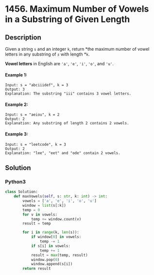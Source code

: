 # 1456. Maximum Number of Vowels in a Substring of Given Length

## Description
Given a string `s` and an integer `k`, return *the maximum number of vowel letters in any substring of *`s`* with length *`k`.

**Vowel letters** in English are `'a'`, `'e'`, `'i'`, `'o'`, and `'u'`.

#### Example 1:
```
Input: s = "abciiidef", k = 3
Output: 3
Explanation: The substring "iii" contains 3 vowel letters.
```

#### Example 2:
```
Input: s = "aeiou", k = 2
Output: 2
Explanation: Any substring of length 2 contains 2 vowels.
```

#### Example 3:
```
Input: s = "leetcode", k = 3
Output: 2
Explanation: "lee", "eet" and "ode" contain 2 vowels.
```


## Solution

### Python3
```python
class Solution:
    def maxVowels(self, s: str, k: int) -> int:
        vowels = ['a', 'e', 'i', 'o', 'u']
        window = list(s[:k])
        temp = 0
        for v in vowels:
            temp += window.count(v)
        result = temp

        for i in range(k, len(s)):
            if window[0] in vowels:
                temp -= 1
            if s[i] in vowels:
                temp += 1
            result = max(temp, result)
            window.pop(0)
            window.append(s[i])
        return result
```
